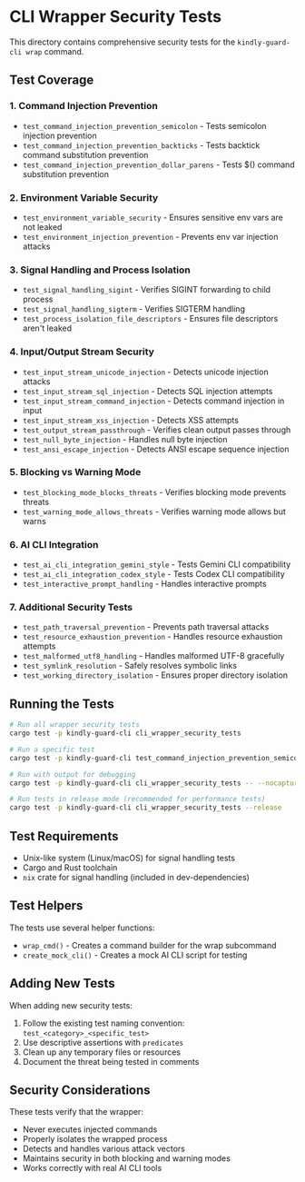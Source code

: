 # CLI Wrapper Security Tests

This directory contains comprehensive security tests for the `kindly-guard-cli wrap` command.

## Test Coverage

### 1. Command Injection Prevention
- `test_command_injection_prevention_semicolon` - Tests semicolon injection prevention
- `test_command_injection_prevention_backticks` - Tests backtick command substitution prevention
- `test_command_injection_prevention_dollar_parens` - Tests $() command substitution prevention

### 2. Environment Variable Security
- `test_environment_variable_security` - Ensures sensitive env vars are not leaked
- `test_environment_injection_prevention` - Prevents env var injection attacks

### 3. Signal Handling and Process Isolation
- `test_signal_handling_sigint` - Verifies SIGINT forwarding to child process
- `test_signal_handling_sigterm` - Verifies SIGTERM handling
- `test_process_isolation_file_descriptors` - Ensures file descriptors aren't leaked

### 4. Input/Output Stream Security
- `test_input_stream_unicode_injection` - Detects unicode injection attacks
- `test_input_stream_sql_injection` - Detects SQL injection attempts
- `test_input_stream_command_injection` - Detects command injection in input
- `test_input_stream_xss_injection` - Detects XSS attempts
- `test_output_stream_passthrough` - Verifies clean output passes through
- `test_null_byte_injection` - Handles null byte injection
- `test_ansi_escape_injection` - Detects ANSI escape sequence injection

### 5. Blocking vs Warning Mode
- `test_blocking_mode_blocks_threats` - Verifies blocking mode prevents threats
- `test_warning_mode_allows_threats` - Verifies warning mode allows but warns

### 6. AI CLI Integration
- `test_ai_cli_integration_gemini_style` - Tests Gemini CLI compatibility
- `test_ai_cli_integration_codex_style` - Tests Codex CLI compatibility
- `test_interactive_prompt_handling` - Handles interactive prompts

### 7. Additional Security Tests
- `test_path_traversal_prevention` - Prevents path traversal attacks
- `test_resource_exhaustion_prevention` - Handles resource exhaustion attempts
- `test_malformed_utf8_handling` - Handles malformed UTF-8 gracefully
- `test_symlink_resolution` - Safely resolves symbolic links
- `test_working_directory_isolation` - Ensures proper directory isolation

## Running the Tests

```bash
# Run all wrapper security tests
cargo test -p kindly-guard-cli cli_wrapper_security_tests

# Run a specific test
cargo test -p kindly-guard-cli test_command_injection_prevention_semicolon

# Run with output for debugging
cargo test -p kindly-guard-cli cli_wrapper_security_tests -- --nocapture

# Run tests in release mode (recommended for performance tests)
cargo test -p kindly-guard-cli cli_wrapper_security_tests --release
```

## Test Requirements

- Unix-like system (Linux/macOS) for signal handling tests
- Cargo and Rust toolchain
- `nix` crate for signal handling (included in dev-dependencies)

## Test Helpers

The tests use several helper functions:
- `wrap_cmd()` - Creates a command builder for the wrap subcommand
- `create_mock_cli()` - Creates a mock AI CLI script for testing

## Adding New Tests

When adding new security tests:
1. Follow the existing test naming convention: `test_<category>_<specific_test>`
2. Use descriptive assertions with `predicates`
3. Clean up any temporary files or resources
4. Document the threat being tested in comments

## Security Considerations

These tests verify that the wrapper:
- Never executes injected commands
- Properly isolates the wrapped process
- Detects and handles various attack vectors
- Maintains security in both blocking and warning modes
- Works correctly with real AI CLI tools